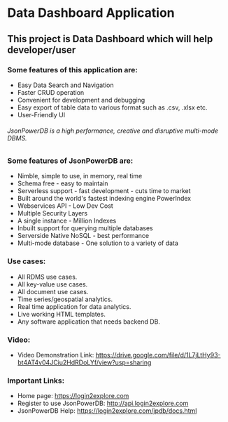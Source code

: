 # Data Dashboard Application

## This project is Data Dashboard which will help developer/user

### Some features of this application are:

* Easy Data Search and Navigation
* Faster CRUD operation
* Convenient for development and debugging
* Easy export of table data to various format such as .csv, .xlsx etc.
* User-Friendly UI

###### JsonPowerDB is a high performance, creative and disruptive multi-mode DBMS.

### Some features of JsonPowerDB are:

* Nimble, simple to use, in memory, real time
* Schema free - easy to maintain
* Serverless support - fast development - cuts time to market
* Built around the world's fastest indexing engine PowerIndex
* Webservices API - Low Dev Cost
* Multiple Security Layers
* A single instance - Million Indexes
* Inbuilt support for querying multiple databases
* Serverside Native NoSQL - best performance
* Multi-mode database - One solution to a variety of data

### Use cases:

* All RDMS use cases.
* All key-value use cases.
* All document use cases.
* Time series/geospatial analytics.
* Real time application for data analytics.
* Live working HTML templates.
* Any software application that needs backend DB.

### Video:

* Video Demonstration Link: https://drive.google.com/file/d/1L7jLtHy93-bt4AT4v04JCiu2HdRDoLYf/view?usp=sharing

### Important Links:
* Home page: https://login2explore.com
* Register to use JsonPowerDB: http://api.login2explore.com
* JsonPowerDB Help: https://login2explore.com/jpdb/docs.html
